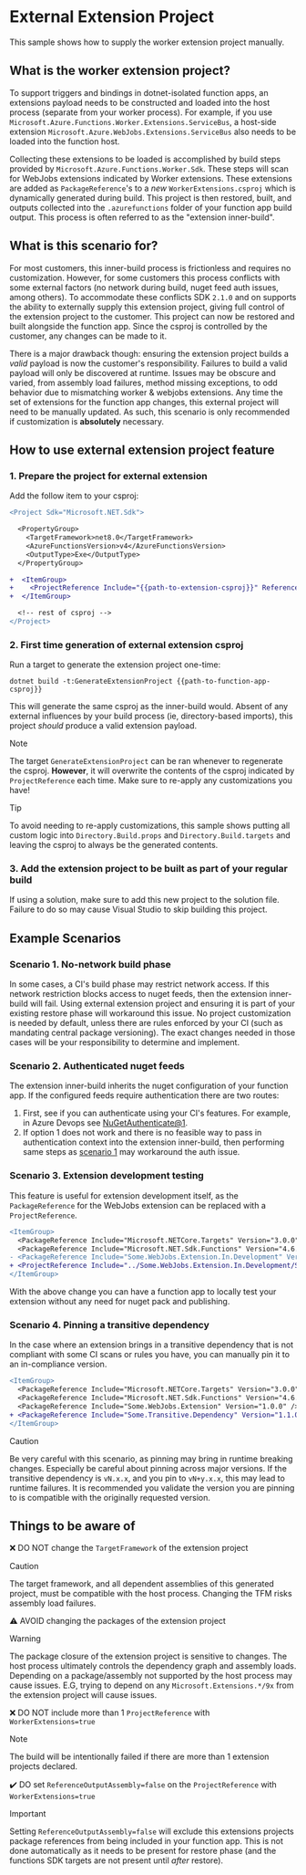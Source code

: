 # External Extension Project

This sample shows how to supply the worker extension project manually.

## What is the worker extension project?

To support triggers and bindings in dotnet-isolated function apps, an extensions payload needs to be constructed and loaded into the host process (separate from your worker process). For example, if you use `Microsoft.Azure.Functions.Worker.Extensions.ServiceBus`, a host-side extension `Microsoft.Azure.WebJobs.Extensions.ServiceBus` also needs to be loaded into the function host.

Collecting these extensions to be loaded is accomplished by build steps provided by `Microsoft.Azure.Functions.Worker.Sdk`. These steps will scan for WebJobs extensions indicated by Worker extensions. These extensions are added as `PackageReference`'s to a _new_ `WorkerExtensions.csproj` which is dynamically generated during build. This project is then restored, built, and outputs collected into the `.azurefunctions` folder of your function app build output. This process is often referred to as the "extension inner-build".

## What is this scenario for?

For most customers, this inner-build process is frictionless and requires no customization. However, for some customers this process conflicts with some external factors (no network during build, nuget feed auth issues, among others). To accommodate these conflicts SDK `2.1.0` and on supports the ability to externally supply this extension project, giving full control of the extension project to the customer. This project can now be restored and built alongside the function app. Since the csproj is controlled by the customer, any changes can be made to it.

There is a major drawback though: ensuring the extension project builds a *valid* payload is now the customer's responsibility. Failures to build a valid payload will only be discovered at runtime. Issues may be obscure and varied, from assembly load failures, method missing exceptions, to odd behavior due to mismatching worker & webjobs extensions. Any time the set of extensions for the function app changes, this external project will need to be manually updated. As such, this scenario is only recommended if customization is **absolutely** necessary.

## How to use external extension project feature

### 1. Prepare the project for external extension
Add the follow item to your csproj:

``` diff
<Project Sdk="Microsoft.NET.Sdk">

  <PropertyGroup>
    <TargetFramework>net8.0</TargetFramework>
    <AzureFunctionsVersion>v4</AzureFunctionsVersion>
    <OutputType>Exe</OutputType>
  </PropertyGroup>

+  <ItemGroup>
+    <ProjectReference Include="{{path-to-extension-csproj}}" ReferenceOutputAssembly="false" WorkerExtensions="true" />
+  </ItemGroup>

  <!-- rest of csproj -->
</Project>
```

### 2. First time generation of external extension csproj

Run a target to generate the extension project one-time:

``` shell
dotnet build -t:GenerateExtensionProject {{path-to-function-app-csproj}}
```

This will generate the same csproj as the inner-build would. Absent of any external influences by your build process (ie, directory-based imports), this project _should_ produce a valid extension payload.

> [!NOTE]
> The target `GenerateExtensionProject` can be ran whenever to regenerate the csproj. **However**, it will overwrite the contents of the csproj indicated by `ProjectReference` each time. Make sure to re-apply any customizations you have!

> [!TIP]
> To avoid needing to re-apply customizations, this sample shows putting all custom logic into `Directory.Build.props` and `Directory.Build.targets` and leaving the csproj to always be the generated contents.

### 3. Add the extension project to be built as part of your regular build

If using a solution, make sure to add this new project to the solution file. Failure to do so may cause Visual Studio to skip building this project.

## Example Scenarios

### Scenario 1. No-network build phase

In some cases, a CI's build phase may restrict network access. If this network restriction blocks access to nuget feeds, then the extension inner-build will fail. Using external extension project and ensuring it is part of your existing restore phase will workaround this issue. No project customization is needed by default, unless there are rules enforced by your CI (such as mandating central package versioning). The exact changes needed in those cases will be your responsibility to determine and implement.

### Scenario 2. Authenticated nuget feeds

The extension inner-build inherits the nuget configuration of your function app. If the configured feeds require authentication there are two routes:

1. First, see if you can authenticate using your CI's features. For example, in Azure Devops see [NuGetAuthenticate@1](https://learn.microsoft.com/azure/devops/pipelines/tasks/reference/nuget-authenticate-v1?view=azure-pipelines).
2. If option 1 does not work and there is no feasible way to pass in authentication context into the extension inner-build, then performing same steps as [scenario 1](#scenario-1-no-network-build-phase) may workaround the auth issue.

### Scenario 3. Extension development testing

This feature is useful for extension development itself, as the `PackageReference` for the WebJobs extension can be replaced with a `ProjectReference`.

``` diff
<ItemGroup>
  <PackageReference Include="Microsoft.NETCore.Targets" Version="3.0.0" PrivateAssets="all" />
  <PackageReference Include="Microsoft.NET.Sdk.Functions" Version="4.6.0" />
- <PackageReference Include="Some.WebJobs.Extension.In.Development" Version="1.0.0" />
+ <ProjectReference Include="../Some.WebJobs.Extension.In.Development/Some.WebJobs.Extension.In.Development.csproj" />
</ItemGroup>
```

With the above change you can have a function app to locally test your extension without any need for nuget pack and publishing.

### Scenario 4. Pinning a transitive dependency

In the case where an extension brings in a transitive dependency that is not compliant with some CI scans or rules you have, you can manually pin it to an in-compliance version.

``` diff
<ItemGroup>
  <PackageReference Include="Microsoft.NETCore.Targets" Version="3.0.0" PrivateAssets="all" />
  <PackageReference Include="Microsoft.NET.Sdk.Functions" Version="4.6.0" />
  <PackageReference Include="Some.WebJobs.Extension" Version="1.0.0" />
+ <PackageReference Include="Some.Transitive.Dependency" Version="1.1.0" />
</ItemGroup>
```

> [!CAUTION]
> Be very careful with this scenario, as pinning may bring in runtime breaking changes. Especially be careful about pinning across major versions. If the transitive dependency is `vN.x.x`, and you pin to `vN+y.x.x`, this may lead to runtime failures. It is recommended you validate the version you are pinning to is compatible with the originally requested version.

## Things to be aware of

❌ DO NOT change the `TargetFramework` of the extension project

> [!CAUTION]
> The target framework, and all dependent assemblies of this generated project, must be compatible with the host process. Changing the TFM risks assembly load failures.

⚠️ AVOID changing the packages of the extension project

> [!WARNING]
> The package closure of the extension project is sensitive to changes. The host process ultimately controls the dependency graph and assembly loads. Depending on a package/assembly not supported by the host process may cause issues. E.G, trying to depend on any `Microsoft.Extensions.*/9x` from the extension project will cause issues.

❌ DO NOT include more than 1 `ProjectReference` with `WorkerExtensions=true`

> [!NOTE]
> The build will be intentionally failed if there are more than 1 extension projects declared.

✔️ DO set `ReferenceOutputAssembly=false` on the `ProjectReference` with `WorkerExtensions=true`

> [!IMPORTANT]
> Setting `ReferenceOutputAssembly=false` will exclude this extensions projects package references from being included in your function app. This is not done automatically as it needs to be present for restore phase (and the functions SDK targets are not present until _after_ restore).
